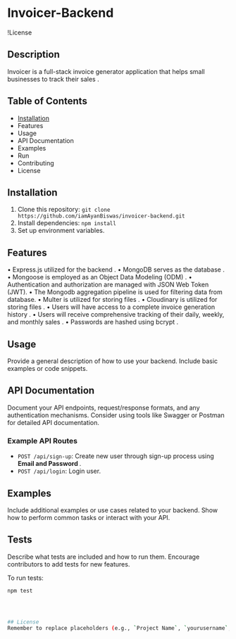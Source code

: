 #  Invoicer-Backend

!License

## Description
Invoicer is a full-stack invoice generator application that helps small businesses to track their sales .

## Table of Contents
- <a href="#Installation">Installation<a/>
- Features 
- Usage
- API Documentation
- Examples
- Run
- Contributing
- License

## Installation
1. Clone this repository: `git clone https://github.com/iamAyanBiswas/invoicer-backend.git`
2. Install dependencies: `npm install`
3. Set up environment variables.

## Features
• Express.js utilized for the backend .
• MongoDB serves as the database .
• Mongoose is employed as an Object Data Modeling (ODM) .
• Authentication and authorization are managed with JSON Web Token (JWT).
• The Mongodb aggregation pipeline is used for filtering data from database.
• Multer is utilized for storing files .
• Cloudinary is utilized for storing files .
• Users will have access to a complete invoice generation history .
• Users will receive comprehensive tracking of their daily, weekly, and monthly sales .
• Passwords are hashed using bcrypt .


## Usage
Provide a general description of how to use your backend. Include basic examples or code snippets.

## API Documentation
Document your API endpoints, request/response formats, and any authentication mechanisms. Consider using tools like Swagger or Postman for detailed API documentation.

### Example API Routes
- `POST /api/sign-up`: Create new user through sign-up process using <b>Email and Password </b>.
- `POST /api/login`: Login user.

## Examples
Include additional examples or use cases related to your backend. Show how to perform common tasks or interact with your API.

## Tests
Describe what tests are included and how to run them. Encourage contributors to add tests for new features.

To run tests:
```bash
npm test




## License
Remember to replace placeholders (e.g., `Project Name`, `yourusername`, etc.) with your actual project details. Feel free to add more sections or customize it further based on your project's needs. Happy documenting! 😊🚀
